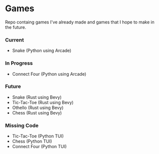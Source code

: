 # Games

Repo containg games I've already made and games that I hope to make in the future.

### Current
- Snake (Python using Arcade)

### In Progress
- Connect Four (Python using Arcade)

### Future
- Snake (Rust using Bevy)
- Tic-Tac-Toe (Rust using Bevy)
- Othello (Rust using Bevy)
- Chess (Rust using Bevy)

### Missing Code
- Tic-Tac-Toe (Python TUI)
- Chess (Python TUI)
- Connect Four (Python TUI)
